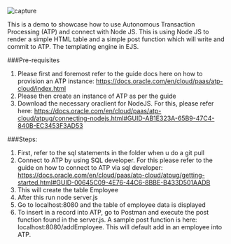 ![capture](https://user-images.githubusercontent.com/15122358/44667149-93e07f80-aa4c-11e8-885e-4560f7edcbee.PNG)



This is a demo to showcase how to use Autonomous Transaction Processing (ATP) and connect with Node JS. This is using Node JS to render a simple HTML table and a simple post function which will write and commit to ATP. The templating engine in EJS. 

###Pre-requisites
1) Please first and foremost refer to the guide docs here on how to provision an ATP instance: https://docs.oracle.com/en/cloud/paas/atp-cloud/index.html
2) Please then create an instance of ATP as per the guide
3) Download the necessary oraclient for NodeJS. For this, please refer here: https://docs.oracle.com/en/cloud/paas/atp-cloud/atpug/connecting-nodejs.html#GUID-AB1E323A-65B9-47C4-840B-EC3453F3AD53

###Steps:
1) First, refer to the sql statements in the folder when u do a git pull
2) Connect to ATP by using SQL developer. For this please refer to the guide on how to connect to ATP via sql developer: https://docs.oracle.com/en/cloud/paas/atp-cloud/atpug/getting-started.html#GUID-00645C09-4E76-44C6-8BBE-B433D501AADB
3) This will create the table Employee
4) After this run node server.js
5) Go to localhost:8080 and the table of employee data is displayed
6) To insert in a record into ATP, go to Postman and execute the post function found in the server.js. A sample post function is here:
localhost:8080/addEmployee. This will default add in an employee into ATP. 
